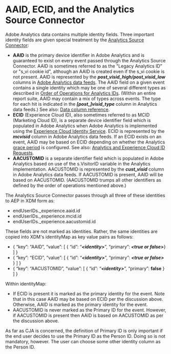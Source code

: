 # AAID, ECID, and the Analytics Source Connector

Adobe Analytics data contains multiple identity fields. Three important identity fields are given special treatment by the [Analytics Source Connector](https://experienceleague.adobe.com/docs/experience-platform/sources/ui-tutorials/create/adobe-applications/analytics.html?lang=en):

* **AAID** is the primary device identifier in Adobe Analytics and is guaranteed to exist on every event passed through the Analytics Source Connector. AAID is sometimes referred to as the "Legacy Analytics ID" or "s\_vi cookie id", although an AAID is created even if the s\_vi cookie is not present. AAID is represented by the **_post\_visid\_high/post\_visid\_low_** columns in [Adobe Analytics data feeds](https://experienceleague.adobe.com/docs/analytics/export/analytics-data-feed/data-feed-contents/datafeeds-reference.html?lang=en#columns%2C-descriptions%2C-and-data-types). The AAID field on a given event contains a single identity which may be one of several different types as described in [Order of Operations for Analytics IDs](https://experienceleague.adobe.com/docs/id-service/using/reference/analytics-reference/analytics-order-of-operations.html?lang=en%5B%5D). (Within an entire report suite, AAID may contain a mix of types across events. The type for each hit is indicated in the **_[post\_]visid\_type_** column in Analytics data feeds.) See also: [Data column reference](https://experienceleague.adobe.com/docs/analytics/export/analytics-data-feed/data-feed-contents/datafeeds-reference.html?lang=en).
* **ECID** (Experience Cloud ID), also sometimes referred to as MCID (Marketing Cloud ID), is a separate device identifier field which is populated in Adobe Analytics when Adobe Analytics is implemented using the [Experience Cloud Identity Service](https://experienceleague.adobe.com/docs/id-service/using/implementation/setup-analytics.html?lang=en). ECID is represented by the **_mcvisid_** column in Adobe Analytics data feeds. If an ECID exists on an event, AAID may be based on ECID depending on whether the Analytics [grace period](https://experienceleague.adobe.com/docs/id-service/using/reference/analytics-reference/grace-period.html?lang=en) is configured. See also: [Analytics and Experience Cloud ID Requests](https://experienceleague.adobe.com/docs/id-service/using/reference/analytics-reference/legacy-analytics.html?lang=en).
* **AACUSTOMID** is a separate identifier field which is populated in Adobe Analytics based on use of the s.VisitorID variable in the Analytics implementation. AACUSTOMID is represented by the **_cust_visid_** column in Adobe Analytics data feeds. If AACUSTOMID is present, AAID will be based on AACUSTOMID. (AACUSTOMID trumps all other identifiers as defined by the order of operations mentioned above.) 

The Analytics Source Connector passes through all three of these identities to AEP in XDM form as:

* endUserIDs.\_experience.aaid.id
* endUserIDs.\_experience.mcid.id
* endUserIDs.\_experience.aacustomid.id

These fields are not marked as identities. Rather, the same identities are copied into XDM's identityMap as key value pairs as follows:

* { “key”: “AAID”, “value”: [ { “id”: “**_\<identity\>_**”, “primary”: **_\<true or false\>_**} ] }
* { “key”: “ECID”, “value”: [ { “id”: “**_\<identity\>_**”, “primary”: **_\<true or false\>_** } ] }
* { “key”: “AACUSTOMID”, “value”: [ { “id”: “**_\<identity\>_**”, “primary”: **false** } ] }

Within identityMap:

* If ECID is present it is marked as the primary identity for the event. Note that in this case AAID may be based on ECID per the discussion above.
Otherwise, AAID is marked as the primary identity for the event.
* AACUSTOMID is never marked as the Primary ID for the event. However, if AACUSTOMID is present then AAID is based on AACUSTOMID as per the discussion above.

As far as CJA is concerned, the definition of Primary ID is only important if the end user decides to use the Primary ID as the Person ID. Doing so is not mandatory, however. The user can choose some other identity column as the Person ID.


